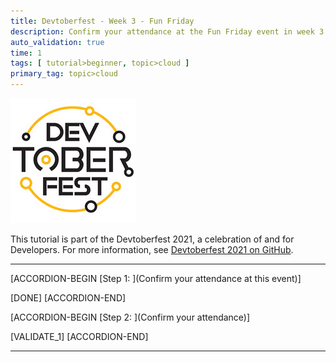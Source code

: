```yaml
---
title: Devtoberfest - Week 3 - Fun Friday
description: Confirm your attendance at the Fun Friday event in week 3.
auto_validation: true
time: 1
tags: [ tutorial>beginner, topic>cloud ]
primary_tag: topic>cloud
---
```


![Devtoberfest](Devtoberfest.jpg)

This tutorial is part of the Devtoberfest 2021, a celebration of and for Developers. For more information, see [Devtoberfest 2021 on GitHub](https://github.com/SAP-samples/devtoberfest-2021).

---

[ACCORDION-BEGIN [Step 1: ](Confirm your attendance at this event)]


[DONE]
[ACCORDION-END]

[ACCORDION-BEGIN [Step 2: ](Confirm your attendance)]



[VALIDATE_1]
[ACCORDION-END]

---
